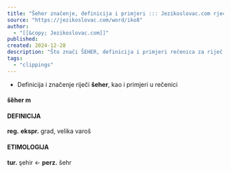 ```yaml
---
title: "Šeher značenje, definicija i primjeri ::: Jezikoslovac.com rječnik"
source: "https://jezikoslovac.com/word/iko8"
author:
  - "[[&copy; Jezikoslovac.com]]"
published:
created: 2024-12-28
description: "Što znači ŠEHER, definicija i primjeri rečenica za riječ ŠEHER na hrvatskom online rječniku i leksikonu Jezikoslovac.com"
tags:
  - "clippings"
---
```

- Definicija i značenje riječi **šeher**, kao i primjeri u rečenici

#### šȅher **m**  

#### DEFINICIJA

**reg.** **ekspr.** grad, velika varoš

#### ETIMOLOGIJA

**tur.** şehir ← **perz.** šehr